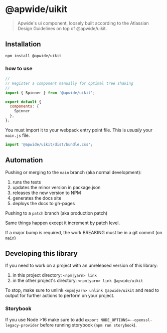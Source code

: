 # @apwide/uikit

> Apwide's ui component, loosely built according to the Atlassian Design Guidelines on top of @apwide/uikit.

## Installation
```
npm install @apwide/uikit
```

### how to use
```js
//
// Register a component manually for optimal tree shaking
//
import { Spinner } from '@apwide/uikit';

export default {
  components: {
    Spinner
  },
};
```

You must import it to your webpack entry point file. This is _usually_ your `main.js` file.

```js
import '@apwide/uikit/dist/bundle.css';
```

## Automation

Pushing or merging to the `main` branch (aka normal development):

1. runs the tests
2. updates the minor version in package.json
3. releases the new version to NPM
4. generates the docs site
5. deploys the docs to gh-pages

Pushing to a `patch` branch (aka production patch)

Same things happen except it increment by patch level.

If a major bump is required, the work BREAKING must be in a git commit (on `main`)

## Developing this library

If you need to work on a project with an unreleased version of this library:

1. in this project directory: `<npm|yarn> link`
2. in the other project's directory: `<npm|yarn> link @apwide/uikit`

To stop, make sure to unlink `<npm|yarn> unlink @apwide/uikit` and read to output for further actions to perform on your project.

### Storybook

If you use Node >16 make sure to add `export NODE_OPTIONS=--openssl-legacy-provider` before running storybook  (`npm run storybook`). 